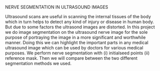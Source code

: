 NERVE SEGMENTATION IN ULTRASOUND IMAGES

Ultrasound scans are useful in scanning the internal tissues of the body which 
in turn helps to detect any kind of injury or disease in human body. But due to some factors the ultrasond images are distorted. In this project we do image    segmentation on the ultrasound nerve image for the sole purpose of portraying   the image in a more significant and worthwhile manner. Doing this we can highlight the important parts in any medical ultrasound image which can be used by doctors for various medical purposes. We perform nerve segmentation with (i) initialseed points (ii) reference mask. Then we will compare between the two different segmentation methods we used.  
